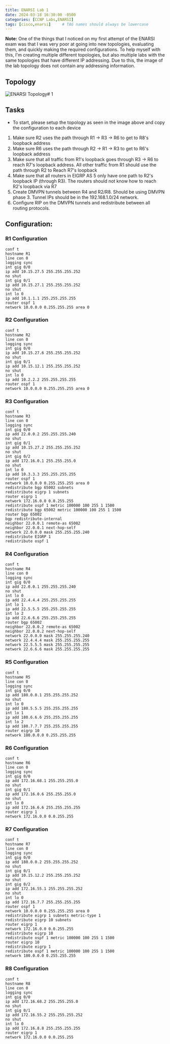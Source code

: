 ```yaml
---
title: ENARSI Lab 1
date: 2024-03-18 16:30:00 -0500
categories: [CCNP Labs,ENARSI]
tags: [cisco,enarsi]     # TAG names should always be lowercase
---
```


**Note:** One of the things that I noticed on my first attempt of the ENARSI exam was that I was very poor at going into new topologies, evaluating them, and quickly making the required configurations. To help myself with this, I'm creating multiple different topologies, but also multiple labs with the same topologies that have different IP addressing. Due to this, the image of the lab topology does not contain any addressing information.

## Topology

![ENARSI Topology# 1](/assets/images/CCNP-ENARSI-TOPO-1.png)

## Tasks

* To start, please setup the topology as seen in the image above and copy the configuration to each device

1. Make sure R2 uses the path through R1 -> R3 -> R6 to get to R8's loopback address
2. Make sure R6 uses the path through R2 -> R1 -> R3 to get to R6's loopback address
3. Make sure that all traffic from R1's loopback goes through R3 -> R6 to reach R7's loopback address. All other traffic from R1 should use the path through R2 to Reach R7's loopback
4. Make sure that all routers in EIGRP AS 5 only have one path to R2's loopback IP (through R3). The routers should not know how to reach R2's loopback via R7
5. Create DMVPN tunnels between R4 and R2/R8. Should be using DMVPN phase 3. Tunnel IPs should be in the 192.168.1.0/24 network.  
6. Configure RIP on the DMVPN tunnels and redistribute between all routing protocols. 


## Configuration:

### R1 Configuration

```
conf t
hostname R1
line con 0
logging sync
int gig 0/0
ip add 10.15.27.5 255.255.255.252
no shut
int gig 0/1
ip add 10.15.27.1 255.255.255.252
no shut
int lo 0
ip add 10.1.1.1 255.255.255.255
router ospf 1
network 10.0.0.0 0.255.255.255 area 0
```

### R2 Configuration

```
conf t
hostname R2
line con 0
logging sync
int gig 0/0
ip add 10.15.27.6 255.255.255.252
no shut
int gig 0/1
ip add 10.15.12.1 255.255.255.252
no shut
int lo 0
ip add 10.2.2.2 255.255.255.255
router ospf 1
network 10.0.0.0 0.255.255.255 area 0
```

### R3 Configuration

```
conf t
hostname R3
line con 0
logging sync
int gig 0/0
ip add 22.0.0.2 255.255.255.240
no shut
int gig 0/1
ip add 10.15.27.2 255.255.255.252
no shut
int gig 0/2
ip add 172.16.0.1 255.255.255.0
no shut
int lo 0
ip add 10.3.3.3 255.255.255.255
router ospf 1
network 10.0.0.0 0.255.255.255 area 0
redistribute bgp 65002 subnets
redistribute eigrp 1 subnets
router eigrp 1
network 172.16.0.0 0.0.255.255
redistribute ospf 1 metric 100000 100 255 1 1500
redistribute bgp 65002 metric 100000 100 255 1 1500
router bgp 65002
bgp redistribute-internal
neighbor 22.0.0.1 remote-as 65002
neighbor 22.0.0.1 next-hop-self
network 22.0.0.0 mask 255.255.255.240
redistribute EIGRP 1 
redistribute ospf 1
```

### R4 Configuration

```
conf t
hostname R4
line con 0
logging sync
int gig 0/0
ip add 22.0.0.1 255.255.255.240
no shut
int lo 0
ip add 22.4.4.4 255.255.255.255
int lo 1
ip add 22.5.5.5 255.255.255.255
int lo 2
ip add 22.6.6.6 255.255.255.255
router bgp 65002
neighbor 22.0.0.2 remote-as 65002
neighbor 22.0.0.2 next-hop-self
network 22.0.0.0 mask 255.255.255.240
network 22.4.4.4 mask 255.255.255.255
network 22.5.5.5 mask 255.255.255.255
network 22.6.6.6 mask 255.255.255.255
```

### R5 Configuration

```
conf t
hostname R5
line con 0
logging sync
int gig 0/0
ip add 180.0.0.1 255.255.255.252
no shut
int lo 0
ip add 180.5.5.5 255.255.255.255
int lo 1
ip add 180.6.6.6 255.255.255.255
int lo 2
ip add 180.7.7.7 255.255.255.255
router eigrp 10
network 180.0.0.0 0.255.255.255
```

### R6 Configuration

```
conf t
hostname R6
line con 0
logging sync
int gig 0/0
ip add 172.16.68.1 255.255.255.0
no shut
int gig 0/1
ip add 172.16.0.6 255.255.255.0
no shut
int lo 0
ip add 172.16.6.6 255.255.255.255
router eigrp 1
network 172.16.0.0 0.0.255.255
```

### R7 Configuration

```
conf t
hostname R7
line con 0
logging sync
int gig 0/0
ip add 180.0.0.2 255.255.255.252
no shut
int gig 0/1
ip add 10.15.12.2 255.255.255.252
no shut
int gig 0/2
ip add 172.16.55.1 255.255.255.252
no shut
int lo 0
ip add 172.16.7.7 255.255.255.255
router ospf 1
network 10.0.0.0 0.255.255.255 area 0
redistribute eigrp 1 subnets metric-type 1
redistribute eigrp 10 subnets
router eigrp 1
network 172.16.0.0 0.0.255.255
redistribute eigrp 10
redistribute ospf 1 metric 100000 100 255 1 1500
router eigrp 10
redistribute eigrp 1
redistribute ospf 1 metric 100000 100 255 1 1500
network 180.0.0.0 0.255.255.255
```

### R8 Configuration

```
conf t
hostname R8
line con 0
logging sync
int gig 0/0
ip add 172.16.68.2 255.255.255.0
no shut
int gig 0/1
ip add 172.16.55.2 255.255.255.252
no shut
int lo 0
ip add 172.16.8.8 255.255.255.255
router eigrp 1
network 172.16.0.0 0.0.255.255
```

